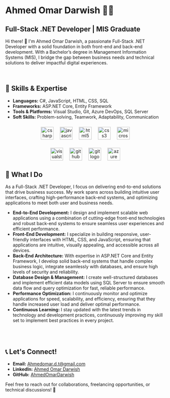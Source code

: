 <body>
    <div>
        <h1>Ahmed Omar Darwish 👨‍💻</h1>
        <h2>Full-Stack .NET Developer | MIS Graduate</h2>
        <p >Hi there! 👋 I'm Ahmed Omar Darwish, a passionate Full-Stack .NET Developer with a solid foundation in both front-end and back-end development. With a Bachelor’s degree in Management Information Systems (MIS), I bridge the gap between business needs and technical solutions to deliver impactful digital experiences.</p>
            <br/>
        <h2>🚀 Skills & Expertise</h2>
        <ul>
            <li><strong>Languages:</strong> C#, JavaScript, HTML, CSS, SQL</li>
            <li><strong>Frameworks:</strong> ASP.NET Core, Entity Framework</li>
            <li><strong>Tools & Platforms:</strong> Visual Studio, Git, Azure DevOps, SQL Server</li>
            <li><strong>Soft Skills:</strong> Problem-solving, Teamwork, Adaptability, Communication</li>
        </ul>
        
###

<div align="center">
  <img src="https://cdn.jsdelivr.net/gh/devicons/devicon/icons/csharp/csharp-original.svg" height="40" alt="csharp logo"  />
  <img width="12" />
  <img src="https://cdn.jsdelivr.net/gh/devicons/devicon/icons/javascript/javascript-original.svg" height="40" alt="javascript logo"  />
  <img width="12" />
  <img src="https://cdn.jsdelivr.net/gh/devicons/devicon/icons/html5/html5-original.svg" height="40" alt="html5 logo"  />
  <img width="12" />
  <img src="https://cdn.jsdelivr.net/gh/devicons/devicon/icons/css3/css3-original.svg" height="40" alt="css3 logo"  />
  <img width="12" />
  <img src="https://cdn.jsdelivr.net/gh/devicons/devicon/icons/microsoftsqlserver/microsoftsqlserver-plain.svg" height="40" alt="microsoftsqlserver logo"  />
</div>

###

<div align="center">
  <img src="https://cdn.jsdelivr.net/gh/devicons/devicon/icons/visualstudio/visualstudio-plain.svg" height="40" alt="visualstudio logo"  />
  <img width="12" />
  <img src="https://cdn.jsdelivr.net/gh/devicons/devicon/icons/github/github-original.svg" height="40" alt="github logo"  />
  <img width="12" />
  <img src="https://cdn.jsdelivr.net/gh/devicons/devicon/icons/git/git-original.svg" height="40" alt="git logo"  />
  <img width="12" />
  <img src="https://cdn.jsdelivr.net/gh/devicons/devicon/icons/azure/azure-original.svg" height="40" alt="azure logo"  />
</div>

###

        
<h2>🌟 What I Do</h2>
<p>As a Full-Stack .NET Developer, I focus on delivering end-to-end solutions that drive business success. My work spans across building intuitive user interfaces, crafting high-performance back-end systems, and optimizing applications to meet both user and business needs.</p>

<ul>
    <li><strong>End-to-End Development:</strong> I design and implement scalable web applications using a combination of cutting-edge front-end technologies and robust back-end systems to ensure seamless user experiences and efficient performance.</li>
    <li><strong>Front-End Development:</strong> I specialize in building responsive, user-friendly interfaces with HTML, CSS, and JavaScript, ensuring that applications are intuitive, visually appealing, and accessible across all devices.</li>
    <li><strong>Back-End Architecture:</strong> With expertise in ASP.NET Core and Entity Framework, I develop solid back-end systems that handle complex business logic, integrate seamlessly with databases, and ensure high levels of security and reliability.</li>
    <li><strong>Database Design & Management:</strong> I create well-structured databases and implement efficient data models using SQL Server to ensure smooth data flow and query optimization for fast, reliable performance.</li>
    <li><strong>Performance Optimization:</strong> I continuously monitor and optimize applications for speed, scalability, and efficiency, ensuring that they handle increased user load and deliver optimal performance.</li>
    <li><strong>Continuous Learning:</strong> I stay updated with the latest trends in technology and development practices, continuously improving my skill set to implement best practices in every project.</li>
</ul>
            <br/>
    <br/>
        <h2>📞 Let's Connect!</h2>
        <ul>
            <li><strong>Email:</strong> <a href="mailto:Ahmedomar.d.t@gmail.com">Ahmedomar.d.t@gmail.com</a></li>
            <li><strong>LinkedIn:</strong> <a href="https://www.linkedin.com/in/ahmed-omar-darwish/" target="_blank">Ahmed Omar Darwish</a></li>
            <li><strong>GitHub:</strong> <a href="https://github.com/AhmedOmarDarwish" target="_blank">AhmedOmarDarwish</a></li>
        </ul>
        <p>Feel free to reach out for collaborations, freelancing opportunities, or technical discussions! 🚀</p>
    </div>
</body>
